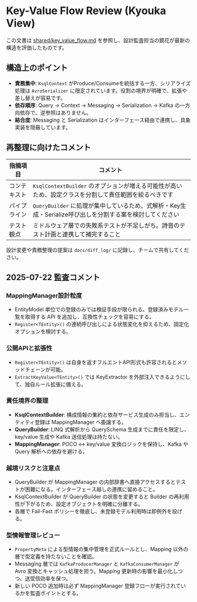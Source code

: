 # Key-Value Flow Review (Kyouka View)

この文書は [shared/key_value_flow.md](../shared/key_value_flow.md) を参照し、設計監査担当の鏡花が最新の構造を評価したものです。

## 構造上のポイント

- **責務集中**: `KsqlContext` がProduce/Consumeを統括する一方、シリアライズ処理は `AvroSerializer` に限定されています。役割の境界が明確で、拡張や差し替えが容易です。
- **依存順序**: Query → Context → Messaging → Serialization → Kafka の一方向依存で、逆参照はありません。
- **結合度**: Messaging と Serialization はインターフェース経由で連携し、具象実装を隠蔽しています。

## 再整理に向けたコメント

| 指摘項目 | コメント |
|---------|---------|
| コンテキスト | `KsqlContextBuilder` のオプションが増える可能性が高いため、設定クラスを分割して責任範囲を絞るべきです |
| パイプライン | `QueryBuilder` に処理が集中しているため、式解析・Key生成・Serialize呼び出しを分割する案を検討してください |
| テスト観点 | ミドルウェア層での失敗系テストが不足しがち。詩音のテスト計画と連携して補完すること |

設計変更や責務整理の提案は `docs/diff_log/` に記録し、チームで共有してください。

## 2025-07-22 監査コメント

### MappingManager設計粒度
- EntityModel 単位での登録のみでは検証手段が限られる。登録済みモデル一覧を取得する API を追加し、互換性チェックを容易にする。
- `Register<TEntity>()` の連続呼び出しによる状態変化を抑えるため、固定化オプションを検討する。

### 公開APIと拡張性
- `Register<TEntity>()` は自身を返すフルエントAPI形式も許容されるとメソッドチェーンが可能。
- `ExtractKeyValue<TEntity>()` では KeyExtractor を外部注入できるようにして、独自ルール拡張に備える。

### 責任境界の整理
- **KsqlContextBuilder**: 構成情報の集約と依存サービス生成のみ担当し、エンティティ登録は MappingManager へ委譲する。
- **QueryBuilder**: LINQ 式解析から QuerySchema 生成までに責任を限定し、key/value 生成や Kafka 送信処理は持たない。
- **MappingManager**: POCO ↔ key/value 変換ロジックを保持し、Kafka や Query 解析への依存を避ける。

### 越境リスクと注意点
- QueryBuilder が MappingManager の内部辞書へ直接アクセスするとテストが困難になる。インターフェース越しの連携に留めること。
- KsqlContextBuilder が QueryBuilder の状態を変更すると Builder の再利用性が下がるため、設定オブジェクトを明確に分離する。
- 各層で Fail-Fast ポリシーを徹底し、未登録モデル利用時は即例外を投げる。

### 型情報管理レビュー
- `PropertyMeta` による型情報の集中管理を正式ルールとし、Mapping 以外の層で型定義を持たないことを確認。
- Messaging 層では `KafkaProducerManager` と `KafkaConsumerManager` が Avro 変換とキャッシュ処理を担う。Mapping 更新時の影響を最小化しつつ、送受信効率を保つ。
- 新しい POCO 追加時は必ず MappingManager 登録フローが実行されているかを監査ポイントとする。
